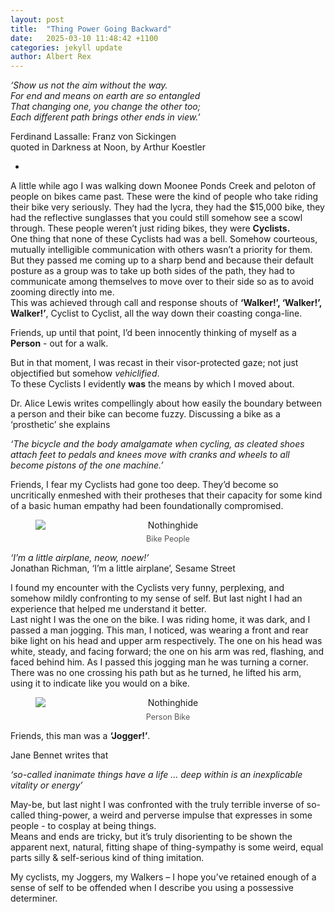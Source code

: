 ```yaml
---
layout: post
title:  "Thing Power Going Backward"
date:   2025-03-10 11:48:42 +1100
categories: jekyll update
author: Albert Rex
---
```

_‘Show us not the aim without the way.  
For end and means on earth are so entangled  
That changing one, you change the other too;  
Each different path brings other ends in view.’_

Ferdinand Lassalle: Franz von Sickingen  
quoted in Darkness at Noon, by Arthur Koestler

-  

A little while ago I was walking down Moonee Ponds Creek and peloton of people on bikes came past. These were the kind of people who take riding their bike very seriously. They had the lycra, they had the $15,000 bike, they had the reflective sunglasses that you could still somehow see a scowl through. These people weren’t just riding bikes, they were **Cyclists.**  
One thing that none of these Cyclists had was a bell. Somehow courteous, mutually intelligible communication with others wasn’t a priority for them.  
But they passed me coming up to a sharp bend and because their default posture as a group was to take up both sides of the path, they had to communicate among themselves to move over to their side so as to avoid zooming directly into me.  
This was achieved through call and response shouts of **‘Walker!’, ‘Walker!’, Walker!’**, Cyclist to Cyclist, all the way down their coasting conga-line.  
  
Friends, up until that point, I’d been innocently thinking of myself as a **Person** - out for a walk.  
  
But in that moment, I was recast in their visor-protected gaze; not just objectified but somehow _vehiclified_.  
To these Cyclists I evidently **was** the means by which I moved about.

Dr. Alice Lewis writes compellingly about how easily the boundary between a person and their bike can become fuzzy. Discussing a bike as a ‘prosthetic’ she explains

_‘The bicycle and the body amalgamate when cycling, as cleated shoes attach feet to pedals and knees move with cranks and wheels to all become pistons of the one machine.’_

Friends, I fear my Cyclists had gone too deep. They’d become so uncritically enmeshed with their protheses that their capacity for some kind of a basic human empathy had been foundationally compromised.  

<figure style="text-align: center;">
  <img src="{{ site.baseurl }}/assets/Blog/TP1.png" alt="Nothinghide" style="display: block; margin: 0 auto; max-width: 100%; height: auto;">
  <figcaption style="font-size: 0.9em; color: #555; margin-top: 0.5em;">
    Bike People
  </figcaption>
</figure>
  

_‘I’m a little airplane, neow, noew!’_  
Jonathan Richman, ‘I’m a little airplane’, Sesame Street  
  

I found my encounter with the Cyclists very funny, perplexing, and somehow mildly confronting to my sense of self. But last night I had an experience that helped me understand it better.  
Last night I was the one on the bike. I was riding home, it was dark, and I passed a man jogging. This man, I noticed, was wearing a front and rear bike light on his head and upper arm respectively. The one on his head was white, steady, and facing forward; the one on his arm was red, flashing, and faced behind him. As I passed this jogging man he was turning a corner. There was no one crossing his path but as he turned, he lifted his arm, using it to indicate like you would on a bike.  

<figure style="text-align: center;">
  <img src="{{ site.baseurl }}/assets/Blog/TP2.png" alt="Nothinghide" style="display: block; margin: 0 auto; max-width: 100%; height: auto;">
  <figcaption style="font-size: 0.9em; color: #555; margin-top: 0.5em;">
    Person Bike
  </figcaption>
</figure>
  
Friends, this man was a **‘Jogger!’**.  
  

Jane Bennet writes that

_‘so-called inanimate things have a life … deep within is an inexplicable vitality or energy’_

May-be, but last night I was confronted with the truly terrible inverse of so-called thing-power, a weird and perverse impulse that expresses in some people - to cosplay at being things.  
Means and ends are tricky, but it’s truly disorienting to be shown the apparent next, natural, fitting shape of thing-sympathy is some weird, equal parts silly & self-serious kind of thing imitation.

My cyclists, my Joggers, my Walkers – I hope you’ve retained enough of a sense of self to be offended when I describe you using a possessive determiner.

[jekyll-docs]: https://jekyllrb.com/docs/home
[jekyll-gh]:   https://github.com/jekyll/jekyll
[jekyll-talk]: https://talk.jekyllrb.com/
